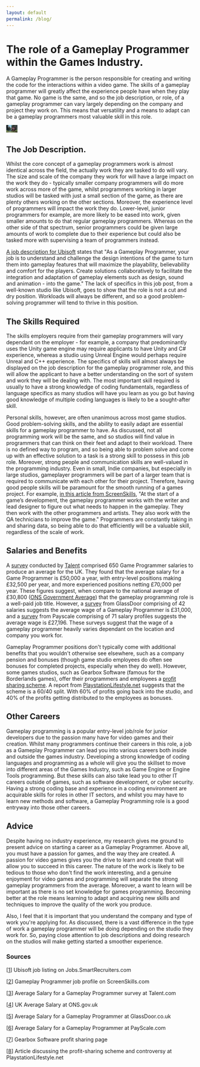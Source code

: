 ```yaml
---
layout: default
permalink: /blog/
---
```

# The role of a Gameplay Programmer within the Games Industry.

A Gameplay Programmer is the person responsible for creating and writing the code for the interactions within a video game. The skills of a gameplay programmer will greatly affect the experience people have when they play that game. No game is the same, and so the job description, or role, of a gameplay programmer can vary largely depending on the company and project they work on. This means that versatility and a means to adapt can be a gameplay programmers most valuable skill in this role.

<img src="VideoGameScene.jpg" alt="Video Game Scenery from 'Lost Ember'" style="width:30px;height:20px;">

## The Job Description.

Whilst the core concept of a gameplay programmers work is almost identical across the field, the actually work they are tasked to do will vary. The size and scale of the company they work for will have a large impact on the work they do - typically smaller company programmers will do more work across more of the game, whilst programmers working in larger studios will be tasked with just a small section of the game, as there are plenty others working on the other sections. Moreover, the experience level of programmers will impact the work they do. Lower-level, junior programmers for example, are more likely to be eased into work, given smaller amounts to do that regular gameplay programmers. Whereas on the other side of that spectrum, senior programmers could be given large amounts of work to complete due to their experience but could also be tasked more with supervising a team of programmers instead. 

<a href="https://jobs.smartrecruiters.com/Ubisoft2/743999713603389-gameplay-programmer">A job description for Ubisoft</a> states that "As a Gameplay Programmer, your job is to understand and challenge the design intentions of the game to turn them into gameplay features that will maximize the playability, believability and comfort for the players. Create solutions collaboratively to facilitate the integration and adaptation of gameplay elements such as design, sound and animation - into the game." The lack of specifics in this job post, from a well-known studio like Ubisoft, goes to show that the role is not a cut and dry position. Workloads will always be different, and so a good problem-solving programmer will tend to thrive in this position. 

## The Skills Required

The skills employers require from their gameplay programmers will vary dependant on the employer - for example, a company that predominantly uses the Unity game engine may require applicants to have Unity and C# experience, whereas a studio using Unreal Engine would perhaps require Unreal and C++ experience. The specifics of skills will almost always be displayed on the job description for the gameplay programmer role, and this will allow the applicant to have a better understanding on the sort of system and work they will be dealing with. The most important skill required is usually to have a strong knowledge of coding fundamentals, regardless of language specifics as many studios will have you learn as you go but having good knowledge of multiple coding languages is likely to be a sought-after skill. 

Personal skills, however, are often unanimous across most game studios. Good problem-solving skills, and the ability to easily adapt are essential skills for a gameplay programmer to have. As discussed, not all programming work will be the same, and so studios will find value in programmers that can think on their feet and adapt to their workload. There is no defined way to program, and so being able to problem solve and come up with an effective solution to a task is a strong skill to possess in this job role. Moreover, strong people and communication skills are well-valued in the programming industry. Even in small, Indie companies, but especially in large studios, gameplayer programmers will be part of a larger team that is required to communicate with each other for their project. Therefore, having good people skills will be paramount for the smooth running of a games project. For example, <a href="https://www.screenskills.com/careers/job-profiles/games/programming/gameplay-programmer/#:~:text=Gameplay%20programmers%20write%20the%20code,a%20game%20fun%20to%20play.&text=They%20write%20the%20rules%20that,optimise%20the%20game%20for%20playing">in this article from ScreenSkills</a>, "At the start of a game’s development, the gameplay programmer works with the writer and lead designer to figure out what needs to happen in the gameplay. They then work with the other programmers and artists. They also work with the QA technicians to improve the game." Programmers are constantly taking in and sharing data, so being able to do that efficiently will be a valuable skill, regardless of the scale of work. 

## Salaries and Benefits

A <a href="https://uk.talent.com/salary?job=game+programmer#:~:text=The%20average%20game%20programmer%20salary%20in%20the%20United%20Kingdom%20is,to%20%C2%A370%2C000%20per%20year.">survey</a> conducted by <a href="uk.Talent.com">Talent</a> comprised 650 Game Programmer salaries to produce an average for the UK. They found that the average salary for a Game Programmer is £50,000 a year, with entry-level positions making £32,500 per year, and more experienced positions netting £70,000 per year. These figures suggest, when compare to the national average of £30,800 (<a href="https://www.ons.gov.uk/peoplepopulationandcommunity/personalandhouseholdfinances/incomeandwealth/bulletins/householddisposableincomeandinequality/financialyearending2020provisional#:~:text=More%20information%20about%20this%20process,30%2C100)%20shown%20in%20Figure%201.">ONS Government Average</a>) that the gameplay programming role is a well-paid job title. 
However, a <a href="https://www.glassdoor.co.uk/Salaries/gameplay-programmer-salary-SRCH_KO0,19.htm">survey</a> from GlassDoor comprising of 42 salaries suggests the average wage of a Gameplay Programmer is £31,000, and a <a href="https://www.payscale.com/research/UK/Job=Video_Game_Programmer/Salary">survey</a> from Payscale comprising of 71 salary profiles suggests the average wage is £27,196. These surveys suggest that the wage of a gameplay programmer heavily varies dependant on the location and company you work for. 

Gameplay Programmer positions don't typically come with additional benefits that you wouldn't otherwise see elsewhere, such as a company pension and bonuses (though game studio employees do often see bonuses for completed projects, especially when they do well). However, some games studios, such as Gearbox Software (famous for the Borderlands games), offer their programmers and employees a <a href="https://www.gearboxsoftware.com/gearbox-benefits/">profit sharing scheme</a>. A report from <a href="https://www.playstationlifestyle.net/2020/04/02/report-gearbox-software-bonuses-low/">PlaystationLifestyle.net</a> suggests that the scheme is a 60/40 split. With 60% of profits going back into the studio, and 40% of the profits getting distributed to the employees as bonuses. 

## Other Careers

Gameplay programming is a popular entry-level job/role for junior developers due to the passion many have for video games and their creation. Whilst many programmers continue their careers in this role, a job as a Gameplay Programmer can lead you into various careers both inside and outside the games industry. Developing a strong knowledge of coding languages and programming as a whole will give you the skillset to move into different areas of the Games Industry, such as Game Engine or Engine Tools programming. But these skills can also take lead you to other IT careers outside of games, such as software development, or cyber security. Having a strong coding base and experience in a coding environment are acquirable skills for roles in other IT sectors, and whilst you may have to learn new methods and software, a Gameplay Programming role is a good entryway into those other careers.

## Advice

Despite having no industry experience, my research gives me ground to present advice on starting a career as a Gameplay Programmer. Above all, you must have a passion for games, and the way they are created. A passion for video games gives you the drive to learn and create that will allow you to succeed in this career. The nature of the work is likely to be tedious to those who don't find the work interesting, and a genuine enjoyment for video games and programming will separate the strong gameplay programmers from the average. Moreover, a want to learn will be important as there is no set knowledge for games programming. Becoming better at the role means learning to adapt and acquiring new skills and techniques to improve the quality of the work you produce.

Also, I feel that it is important that you understand the company and type of work you're applying for. As discussed, there is a vast difference in the type of work a gameplay programmer will be doing depending on the studio they work for. So, paying close attention to job descriptions and doing research on the studios will make getting started a smoother experience.

### Sources

[<a href="https://jobs.smartrecruiters.com/Ubisoft2/743999713603389-gameplay-programmer">1</a>] Ubisoft job listing on Jobs.SmartRecruiters.com

[<a href="https://www.screenskills.com/careers/job-profiles/games/programming/gameplay-programmer/#:~:text=Gameplay%20programmers%20write%20the%20code,a%20game%20fun%20to%20play.&text=They%20write%20the%20rules%20that,optimise%20the%20game%20for%20playing">2</a>] Gameplay Programmer job profile on ScreenSkills.com

[<a href="https://uk.talent.com/salary?job=game+programmer#:~:text=The%20average%20game%20programmer%20salary%20in%20the%20United%20Kingdom%20is,to%20%C2%A370%2C000%20per%20year.">3</a>] Average Salary for a Gameplay Programmer survey at Talent.com

[<a href="https://www.ons.gov.uk/peoplepopulationandcommunity/personalandhouseholdfinances/incomeandwealth/bulletins/householddisposableincomeandinequality/financialyearending2020provisional#:~:text=More%20information%20about%20this%20process,30%2C100)%20shown%20in%20Figure%201.">4</a>] UK Average Salary at ONS.gov.uk

[<a href="https://www.glassdoor.co.uk/Salaries/gameplay-programmer-salary-SRCH_KO0,19.htm">5</a>] Average Salary for a Gameplay Programmer at GlassDoor.co.uk

[<a href="https://www.payscale.com/research/UK/Job=Video_Game_Programmer/Salary">6</a>] Average Salary for a Gameplay Programmer at PayScale.com

[<a href="https://www.gearboxsoftware.com/gearbox-benefits/">7</a>] Gearbox Software profit sharing page

[<a href="https://www.playstationlifestyle.net/2020/04/02/report-gearbox-software-bonuses-low/">8</a>] Article discussing the profit-sharing scheme and controversy at PlaystationLifestyle.net
